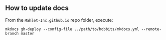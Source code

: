 ## How to update docs

From the `Mahlet-Inc.github.io` repo folder, execute:
```
mkdocs gh-deploy --config-file ../path/to/hobbits/mkdocs.yml --remote-branch master
```

